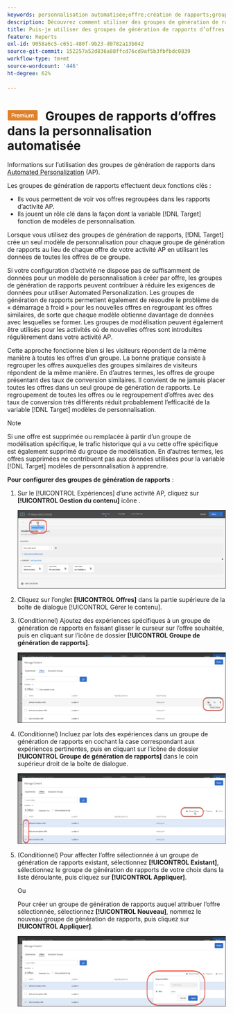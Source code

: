 ```yaml
---
keywords: personnalisation automatisée;offre;création de rapports;groupe;groupe de génération de rapports
description: Découvrez comment utiliser des groupes de génération de rapports d’offres dans Adobe [!DNL Target] Activités Automated Personalization. Utilisation de groupes de génération de rapports, [!DNL Target] crée un seul modèle de personnalisation pour chaque groupe de génération de rapports.
title: Puis-je utiliser des groupes de génération de rapports d’offres dans les activités Automated Personalization ?
feature: Reports
exl-id: 9058a6c5-c651-480f-9b23-d0782a13b042
source-git-commit: 152257a52d836a88ffcd76cd9af5b3fbfbdc0839
workflow-type: tm+mt
source-wordcount: '446'
ht-degree: 62%

---
```


# ![PREMIUM](/help/main/assets/premium.png) Groupes de rapports d’offres dans la personnalisation automatisée

Informations sur l’utilisation des groupes de génération de rapports dans [Automated Personalization](/help/main/c-activities/t-automated-personalization/automated-personalization.md) (AP).

Les groupes de génération de rapports effectuent deux fonctions clés :

* Ils vous permettent de voir vos offres regroupées dans les rapports d’activité AP.
* Ils jouent un rôle clé dans la façon dont la variable [!DNL Target] fonction de modèles de personnalisation.

Lorsque vous utilisez des groupes de génération de rapports, [!DNL Target] crée un seul modèle de personnalisation pour chaque groupe de génération de rapports au lieu de chaque offre de votre activité AP en utilisant les données de toutes les offres de ce groupe.

Si votre configuration d’activité ne dispose pas de suffisamment de données pour un modèle de personnalisation à créer par offre, les groupes de génération de rapports peuvent contribuer à réduire les exigences de données pour utiliser Automated Personalization. Les groupes de génération de rapports permettent également de résoudre le problème de « démarrage à froid » pour les nouvelles offres en regroupant les offres similaires, de sorte que chaque modèle obtienne davantage de données avec lesquelles se former. Les groupes de modélisation peuvent également être utilisés pour les activités où de nouvelles offres sont introduites régulièrement dans votre activité AP.

Cette approche fonctionne bien si les visiteurs répondent de la même manière à toutes les offres d’un groupe. La bonne pratique consiste à regrouper les offres auxquelles des groupes similaires de visiteurs répondent de la même manière. En d’autres termes, les offres de groupe présentant des taux de conversion similaires. Il convient de ne jamais placer toutes les offres dans un seul groupe de génération de rapports. Le regroupement de toutes les offres ou le regroupement d’offres avec des taux de conversion très différents réduit probablement l’efficacité de la variable [!DNL Target] modèles de personnalisation.

>[!NOTE]
>
>Si une offre est supprimée ou remplacée à partir d’un groupe de modélisation spécifique, le trafic historique qui a vu cette offre spécifique est également supprimé du groupe de modélisation. En d’autres termes, les offres supprimées ne contribuent pas aux données utilisées pour la variable [!DNL Target] modèles de personnalisation à apprendre.

**Pour configurer des groupes de génération de rapports** :

1. Sur le [!UICONTROL Expériences] d’une activité AP, cliquez sur **[!UICONTROL Gestion du contenu]** icône .

   ![](assets/ap_manage_content.png)

1. Cliquez sur l’onglet **[!UICONTROL Offres]** dans la partie supérieure de la boîte de dialogue [!UICONTROL Gérer le contenu].
1. (Conditionnel) Ajoutez des expériences spécifiques à un groupe de génération de rapports en faisant glisser le curseur sur l’offre souhaitée, puis en cliquant sur l’icône de dossier **[!UICONTROL Groupe de génération de rapports]**.

   ![](assets/ap_manage_content_2.png)

1. (Conditionnel) Incluez par lots des expériences dans un groupe de génération de rapports en cochant la case correspondant aux expériences pertinentes, puis en cliquant sur l’icône de dossier **[!UICONTROL Groupe de génération de rapports]** dans le coin supérieur droit de la boîte de dialogue.

   ![](assets/ap_manage_content_3.png)

1. (Conditionnel) Pour affecter l’offre sélectionnée à un groupe de génération de rapports existant, sélectionnez **[!UICONTROL Existant]**, sélectionnez le groupe de génération de rapports de votre choix dans la liste déroulante, puis cliquez sur **[!UICONTROL Appliquer]**.

   Ou

   Pour créer un groupe de génération de rapports auquel attribuer l’offre sélectionnée, sélectionnez **[!UICONTROL Nouveau]**, nommez le nouveau groupe de génération de rapports, puis cliquez sur **[!UICONTROL Appliquer]**.

   ![](assets/ap_reporting_groups.png)
